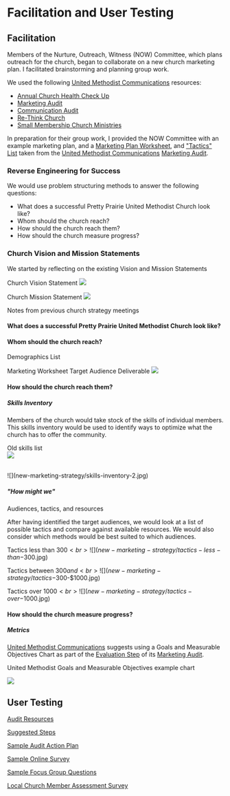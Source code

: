# Facilitation and User Testing

## Facilitation 

Members of the Nurture, Outreach, Witness (NOW) Committee, which plans outreach for the church, began to collaborate on a new church marketing plan. I facilitated brainstorming and planning group work. 

We used the following [United Methodist Communications](http://www.umcom.org) resources:
* [Annual Church Health Check Up](http://www.umcom.org/learn/take-an-annual-church-health-checkup)
* [Marketing Audit](http://www.umcom.org/learn/market-your-church-getting-started)
* [Communication Audit](http://www.umcom.org/services-products/audit-resources)
* [Re-Think Church](http://www.umcom.org/rethink-church)
* [Small Membership Church Ministries](http://www.greatplainsumc.org/smallmembershipchurchresources)

In preparation for their group work, I provided the NOW Committee with an example marketing plan, and a [Marketing Plan Worksheet](http://s3.amazonaws.com/Website_Properties_UGC/market-your-church/documents/UMCOM_YOUR_MARKETING_PLAN_WORKSHEET.PDF), and ["Tactics" List](http://s3.amazonaws.com/Website_Properties_UGC/market-your-church/documents/STEP_4_IMPLEMENTATION_HOMEWORK.PDF) taken from the [United Methodist Communications](http://www.umcom.org) [Marketing Audit](http://www.umcom.org/learn/market-your-church-getting-started). 

### Reverse Engineering for Success
We would use problem structuring methods to answer the following questions:

* What does a successful Pretty Prairie United Methodist Church look like?
* Whom should the church reach?
* How should the church reach them?
* How should the church measure progress?

### Church Vision and Mission Statements
We started by reflecting on the existing Vision and Mission Statements

Church Vision Statement
![](new-marketing-strategy/vision-statement.jpg)

Church Mission Statement
![](new-marketing-strategy/mission-statement.jpg)

Notes from previous church strategy meetings

#### What does a successful Pretty Prairie United Methodist Church look like?

#### Whom should the church reach?
Demographics List

Marketing Worksheet Target Audience Deliverable
![](new-marketing-strategy/demographics-sheet.jpg)

#### How should the church reach them?

##### Skills Inventory

Members of the church would take stock of the skills of individual members. This skills inventory would be used to identify ways to optimize what the church has to offer the community. 

Old skills list<br>
![](new-marketing-strategy/skills-inventory-1.jpg)

<br>
![](new-marketing-strategy/skills-inventory-2.jpg)

##### "How might we"

Audiences, tactics, and resources

After having identified the target audiences, we would look at a list of possible tactics and compare against available resources. We would also consider which methods would be best suited to which audiences. 

Tactics less than $300<br>
![](new-marketing-strategy/tactics-less-than-$300.jpg)

Tactics between $300 and <br>
![](new-marketing-strategy/tactics-$300-$1000.jpg)

Tactics over $1000<br>
![](new-marketing-strategy/tactics-over-$1000.jpg)

#### How should the church measure progress?

##### Metrics

[United Methodist Communications](http://www.umcom.org) suggests using a Goals and Measurable Objectives Chart as part of the [Evaluation Step](http://www.umcom.org/learn/evaluation-adjustment-resources) of its [Marketing Audit](http://www.umcom.org/learn/market-your-church-getting-started). 

United Methodist Goals and Measurable Objectives example chart

![](new-marketing-strategy/goals-measurable-objectives-chart.jpg)

## User Testing

[Audit Resources](http://www.umcom.org/services-products/audit-resources)

[Suggested Steps](http://s3.amazonaws.com/Website_Properties_UGC/church-communications-audit/documents/suggested_steps.pdf)

[Sample Audit Action Plan](http://s3.amazonaws.com/Website_Properties_UGC/church-communications-audit/documents/sample_audit_action_plan.pdf)

[Sample Online Survey](http://s3.amazonaws.com/Website_Properties_UGC/church-communications-audit/documents/sample_online_survey.pdf)

[Sample Focus Group Questions](http://s3.amazonaws.com/Website_Properties_UGC/church-communications-audit/documents/sample_focus_group_questions.pdf)

[Local Church Member Assessment Survey](http://s3.amazonaws.com/Website_Properties_UGC/mycom/SURVEY_7529893.PDF)
